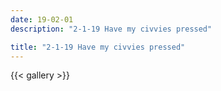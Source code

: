 ```yaml
---
date: 19-02-01
description: "2-1-19 Have my civvies pressed"

title: "2-1-19 Have my civvies pressed"
---
```

{{< gallery >}}
